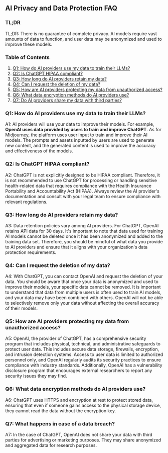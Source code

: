 ## AI Privacy and Data Protection FAQ

### TL;DR

TL;DR: There is no guarantee of complete privacy. AI models require vast amounts of data to function, and user data may be anonymized and used to improve these models.

### Table of Contents

1. [Q1: How do AI providers use my data to train their LLMs?](#q1)
2. [Q2: Is ChatGPT HIPAA compliant?](#q2)
3. [Q3: How long do AI providers retain my data?](#q3)
4. [Q4: Can I request the deletion of my data?](#q4)
5. [Q5: How are AI providers protecting my data from unauthorized access?](#q5)
6. [Q6: What data encryption methods do AI providers use?](#q6)
7. [Q7: Do AI providers share my data with third parties?](#q7)

### Q1: How do AI providers use my data to train their LLMs?

A1: AI providers will use your data to improve their models. For example, **OpenAI uses data provided by users to train and improve ChatGPT**. As for Midjourney, the platform uses user input to train and improve their AI models. The prompts and assets inputted by users are used to generate new content, and the generated content is used to improve the accuracy and effectiveness of the models.

### Q2: Is ChatGPT HIPAA compliant?

A2: ChatGPT is not explicitly designed to be HIPAA compliant. Therefore, it is not recommended to use ChatGPT for processing or handling sensitive health-related data that requires compliance with the Health Insurance Portability and Accountability Act (HIPAA). Always review the AI provider's documentation and consult with your legal team to ensure compliance with relevant regulations.

### Q3: How long do AI providers retain my data?

A3: Data retention policies vary among AI providers. For ChatGPT, OpenAI retains API data for 30 days. It's important to note that data used for training AI models cannot be deleted once it has been anonymized and added to the training data set. Therefore, you should be mindful of what data you provide to AI providers and ensure that it aligns with your organization's data protection requirements.

### Q4: Can I request the deletion of my data?

A4: With ChatGPT, you can contact OpenAI and request the deletion of your data. You should be aware that once your data is anonymized and used to improve their models, your specific data cannot be removed. It is important to understand that data from multiple users is often used to train AI models, and your data may have been combined with others. OpenAI will not be able to selectively remove only your data without affecting the overall accuracy of their models.

### Q5: How are AI providers protecting my data from unauthorized access?

A5: OpenAI, the provider of ChatGPT, has a comprehensive security program that includes physical, technical, and administrative safeguards to protect user data. This includes secure data storage, firewalls, encryption, and intrusion detection systems. Access to user data is limited to authorized personnel only, and OpenAI regularly audits its security practices to ensure compliance with industry standards. Additionally, OpenAI has a vulnerability disclosure program that encourages external researchers to report any security issues they may find.

### Q6: What data encryption methods do AI providers use?

A6: ChatGPT uses HTTPS and encryption at rest to protect stored data, ensuring that even if someone gains access to the physical storage device, they cannot read the data without the encryption key.

### Q7: What happens in case of a data breach?

A7: In the case of ChatGPT, OpenAI does not share your data with third parties for advertising or marketing purposes. They may share anonymized and aggregated data for research purposes.

